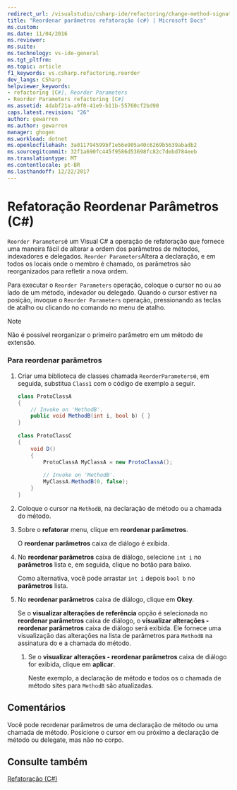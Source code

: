 ```yaml
---
redirect_url: /visualstudio/csharp-ide/refactoring/change-method-signature
title: "Reordenar parâmetros refatoração (c#) | Microsoft Docs"
ms.custom: 
ms.date: 11/04/2016
ms.reviewer: 
ms.suite: 
ms.technology: vs-ide-general
ms.tgt_pltfrm: 
ms.topic: article
f1_keywords: vs.csharp.refactoring.reorder
dev_langs: CSharp
helpviewer_keywords:
- refactoring [C#], Reorder Parameters
- Reorder Parameters refactoring [C#]
ms.assetid: 4dabf21a-a9f0-41e9-b11b-55760cf2bd90
caps.latest.revision: "26"
author: gewarren
ms.author: gewarren
manager: ghogen
ms.workload: dotnet
ms.openlocfilehash: 3a011794599bf1e56e905a40c6269b5639abadb2
ms.sourcegitcommit: 32f1a690fc445f9586d53698fc82c7debd784eeb
ms.translationtype: MT
ms.contentlocale: pt-BR
ms.lasthandoff: 12/22/2017
---
```

# <a name="reorder-parameters-refactoring-c"></a>Refatoração Reordenar Parâmetros (C#)
`Reorder Parameters`é um Visual C# a operação de refatoração que fornece uma maneira fácil de alterar a ordem dos parâmetros de métodos, indexadores e delegados. `Reorder Parameters`Altera a declaração, e em todos os locais onde o membro é chamado, os parâmetros são reorganizados para refletir a nova ordem.  
  
 Para executar o `Reorder Parameters` operação, coloque o cursor no ou ao lado de um método, indexador ou delegado. Quando o cursor estiver na posição, invoque o `Reorder Parameters` operação, pressionando as teclas de atalho ou clicando no comando no menu de atalho.  
  
> [!NOTE]
>  Não é possível reorganizar o primeiro parâmetro em um método de extensão.  
  
### <a name="to-reorder-parameters"></a>Para reordenar parâmetros  
  
1.  Criar uma biblioteca de classes chamada `ReorderParameters`e, em seguida, substitua `Class1` com o código de exemplo a seguir.  
  
    ```csharp  
    class ProtoClassA  
    {  
        // Invoke on 'MethodB'.  
        public void MethodB(int i, bool b) { }  
    }  
  
    class ProtoClassC  
    {  
        void D()  
        {  
            ProtoClassA MyClassA = new ProtoClassA();  
  
            // Invoke on 'MethodB'.  
            MyClassA.MethodB(0, false);  
        }  
    }  
    ```  
  
2.  Coloque o cursor na `MethodB`, na declaração de método ou a chamada do método.  
  
3.  Sobre o **refatorar** menu, clique em **reordenar parâmetros**.  
  
     O **reordenar parâmetros** caixa de diálogo é exibida.  
  
4.  No **reordenar parâmetros** caixa de diálogo, selecione `int i` no **parâmetros** lista e, em seguida, clique no botão para baixo.  
  
     Como alternativa, você pode arrastar `int i` depois `bool b` no **parâmetros** lista.  
  
5.  No **reordenar parâmetros** caixa de diálogo, clique em **Okey**.  
  
     Se o **visualizar alterações de referência** opção é selecionada no **reordenar parâmetros** caixa de diálogo, o **visualizar alterações - reordenar parâmetros** caixa de diálogo será exibida. Ele fornece uma visualização das alterações na lista de parâmetros para `MethodB` na assinatura do e a chamada do método.  
  
    1.  Se o **visualizar alterações - reordenar parâmetros** caixa de diálogo for exibida, clique em **aplicar**.  
  
         Neste exemplo, a declaração de método e todos os o chamada de método sites para `MethodB` são atualizadas.  
  
## <a name="remarks"></a>Comentários  
 Você pode reordenar parâmetros de uma declaração de método ou uma chamada de método. Posicione o cursor em ou próximo a declaração de método ou delegate, mas não no corpo.  
  
## <a name="see-also"></a>Consulte também  
 [Refatoração (C#)](refactoring-csharp.md)